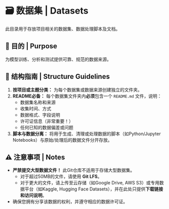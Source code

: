 # 🗃️ 数据集 | Datasets

此目录用于存放项目相关的数据集、数据处理脚本及文档。

## 🎯 目的 | Purpose
为模型训练、分析和测试提供可靠、规范的数据来源。

## 📁 结构指南 | Structure Guidelines

1.  **按项目或主题分类：** 为每个数据集或数据来源创建独立的文件夹。
2.  **README必备：** 每个数据集文件夹内**必须**包含一个 `README.md` 文件，说明：
    - 数据集名称和来源
    - 收集时间、方式
    - 数据格式、字段说明
    - 许可证信息（非常重要！）
    - 任何已知的数据偏差或问题
3.  **脚本与数据分离：** 将用于生成、清理或处理数据的脚本（如Python/Jupyter Notebooks）与原始/处理后的数据文件分开存放。

## ⚠️ 注意事项 | Notes
- **严禁提交大型数据文件！** 此Git仓库不适用于存储大型数据集。
    - 对于超过50MB的文件，请使用 **Git LFS**。
    - 对于更大的文件，请上传至云存储（如Google Drive, AWS S3）或专用数据平台（如Kaggle, Hugging Face Datasets），并在此处只提供**下载链接和访问说明**。
- 确保您拥有分享该数据的权利，并遵守相应的数据许可证。